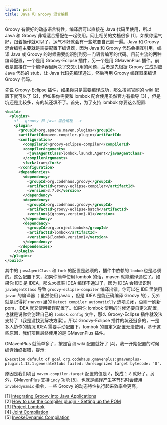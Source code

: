 ```yaml
---
layout: post
title: Java 和 Groovy 混合编程
---
```

Groovy 有很好的动态语言特性，编译后可以直接在 Java 代码里使用，所以 Java 和 Groovy 非常适合搭配在一起使用。网上相关的文档很多 [1]，如果你运气好，跟着操作就可以了，运气不好就会有一些坑要自己趟一遍。Java 和 Groovy 混合编程主要就是需要配置下编译器，因为 Java 和 Groovy 代码会相互引用，编译 Java 或 Groovy 的时候需要能识别到另一门语言编写的代码。目前主流的两种编译配置，一个是用 Groovy-Eclipse 插件，另一个是用 GMavenPlus 插件。前者是直接在一个编译器里解决了交叉引用的问题，后者是先根据 Groovy 生成对应 Java 代码的 stub，让 Java 代码先编译通过，然后再用 Groovy 编译器来编译 Groovy 代码。

先说 Groovy-Eclipse 插件，如果你只是需要编译成功，那么按照官网的 wiki 配置下就可以了 [2]，但如果你需要和 lombok 配合使用虽然官方有指导 [3] ，但是坑还是比较多，有的坑还填不了。首先，为了支持 lombok 你要这么配置:
```xml
<build>
  <plugins>
    <!-- groovy 和 java 混合编程 -->
    <plugin>
      <groupId>org.apache.maven.plugins</groupId>
      <artifactId>maven-compiler-plugin</artifactId>
      <configuration>
        <compilerId>groovy-eclipse-compiler</compilerId>
        <compilerArguments>
          <javaAgentClass>lombok.launch.Agent</javaAgentClass>
        </compilerArguments>
        <fork>true</fork>
      </configuration>
      <dependencies>
        <dependency>
          <groupId>org.codehaus.groovy</groupId>
          <artifactId>groovy-eclipse-compiler</artifactId>
          <version>3.7.0</version>
        </dependency>
        <dependency>
          <groupId>org.codehaus.groovy</groupId>
          <artifactId>groovy-eclipse-batch</artifactId>
          <version>${groovy.version}-01</version>
        </dependency>
        <dependency>
          <groupId>org.projectlombok</groupId>
          <artifactId>lombok</artifactId>
          <version>${lombok.version}</version>
        </dependency>
      </dependencies>
    </plugin>
  </plugins>
</build>
```
其中的 `javaAgentClass` 和 `fork` 的配置是必须的，插件中依赖的 `lombok`也是必须的。这么配置下来，如果你简单使用 lombok 的话，maven 就能编译通过了。如果你 IDE 是 IDEA，那么大概率 IDEA 编译不通过了，因为 IDEA 会错误识别 `javaAgentClass` 导致 `groovy-eclipse-compiler` 编译出错。你可以在 IDE 里使用 `javac` 的编译器（ 虽然使用 javac ，但是 IDEA 是能正确编译 Groovy 的），另外就是记得将 maven 里的 `Detect compiler automaticlly` 选项关闭，否则一刷新 pom，IDEA 就又使用错误配置了。如果你 lombok 使用的时候还要自定义配置，也就是说你会创建自己的 `lombok.config` 文件，那么 Groovy-Eclipse 插件就没法支持了（我是没找到解决方案）。所以 Groovy-Eclipse 插件的坑还挺多的，一是多人协作的情况 IDEA 需要手动配置下，lombok 的自定义配置无法使用，基于这些原因，我们项目最终使用的是 GMavenPlus 插件。

GMavenPlus 就简单多了，按照官网 wiki 配置就好了 [4]。我一开始配置的时候编译始终报错，提示:
```
Execution default of goal org.codehaus.gmavenplus:gmavenplus-plugin:1.13.1:generateStubs failed: Unrecognized target bytecode: '8'.
```
原因是我们项目 `maven.compiler.target` 配置的值是 `8`，换成 `1.8` 就好了。另外，GMavenPlus 支持 `indy` 功能 [5]，也就是编译产生字节码时会使用 `invokedynamic` 指令，一些 Groovy 的动态特性执行起来效率会更高。

[1] [Integrating Groovy into Java Applications](https://www.baeldung.com/groovy-java-applications)<br />[2] [How to use the compiler plugin - Setting up the POM](https://github.com/groovy/groovy-eclipse/wiki/Groovy-Eclipse-Maven-plugin#how-to-use-the-compiler-plugin---setting-up-the-pom)<br />[3] [Project Lombok](https://github.com/groovy/groovy-eclipse/wiki/Groovy-Eclipse-Maven-plugin#project-lombok)<br />[4] [Joint Compilation](https://github.com/groovy/GMavenPlus/wiki/Examples#joint-compilation)<br />[5] [InvokeDynamic Compilation](https://github.com/groovy/GMavenPlus/wiki/Examples#invokedynamic-compilation)

